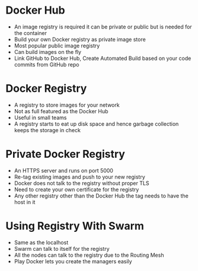 # Docker Hub
- An image registry is required it can be private or public but is needed for the container
- Build your own Docker registry as private image store
- Most popular public image registry
- Can build images on the fly 
- Link GitHub to Docker Hub, Create Automated Build based on your code commits from GitHub repo

# Docker Registry 
- A registry to store images for your network
- Not as full featured as the Docker Hub
- Useful in small teams 
- A registry starts to eat up disk space and hence garbage collection keeps the storage in check 

# Private Docker Registry
- An HTTPS server and runs on port 5000
- Re-tag existing images and push to your new registry 
- Docker does not talk to the registry without proper TLS 
- Need to create your own certificate for the registry
- Any other registry other than the Docker Hub the tag needs to have the host in it 

# Using Registry With Swarm
- Same as the localhost
- Swarm can talk to itself for the registry
- All the nodes can talk to the registry due to the Routing Mesh
- Play Docker lets you create the managers easily 